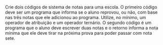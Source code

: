Crie dois códigos de sistema de notas para uma escola. O primeiro código deve ser um programa que informa se o aluno reprovou, ou não, com base nas três notas que ele adicionou ao programa. Utilize, no mínimo, um operador de atribuição e um operador ternário. 
O segundo código é um programa que o aluno deve escrever duas notas e o retorno informa a nota mínima que ele deve tirar na próxima prova para poder passar com nota sete.
